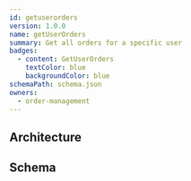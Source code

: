 ```yaml
---
id: getuserorders
version: 1.0.0
name: getUserOrders
summary: Get all orders for a specific user
badges:
  - content: GetUserOrders
    textColor: blue
    backgroundColor: blue
schemaPath: schema.json
owners:
  - order-management
---
```

## Architecture
<NodeGraph />


## Schema
<SchemaViewer file="schema.json" title="Message Schema" maxHeight="500" />
